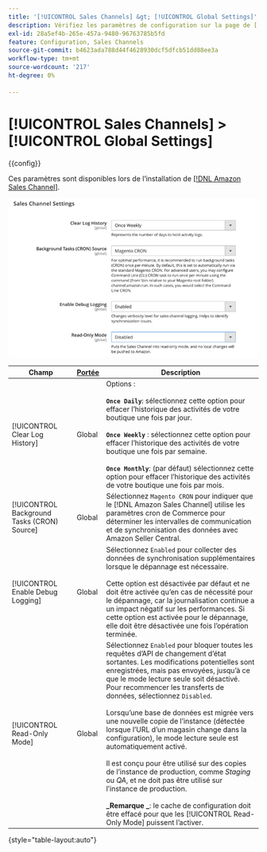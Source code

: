 ```yaml
---
title: '[!UICONTROL Sales Channels] &gt; [!UICONTROL Global Settings]'
description: Vérifiez les paramètres de configuration sur la page de [!UICONTROL Global Settings] d’[!UICONTROL Sales Channels] &gt; de l’administrateur Commerce.
exl-id: 28a5ef4b-265e-457a-9480-96763785b5fd
feature: Configuration, Sales Channels
source-git-commit: b4623ada788d44f4628930dcf5dfcb51dd88ee3a
workflow-type: tm+mt
source-wordcount: '217'
ht-degree: 0%

---
```


# [!UICONTROL Sales Channels] > [!UICONTROL Global Settings]

{{config}}

Ces paramètres sont disponibles lors de l’installation de [[!DNL Amazon Sales Channel]](https://experienceleague.adobe.com/docs/commerce-channels/amazon/getting-started/install.html?lang=fr).

![Paramètres Sales Channel](./assets/config-sales-channel-global-settings.png)<!-- zoom -->

| Champ | [Portée](../getting-started/websites-stores-views.md#scope-settings) | Description |
|-----|---------|------|
| [!UICONTROL Clear Log History] | Global | Options : <br/><br/>**`Once Daily`**: sélectionnez cette option pour effacer l’historique des activités de votre boutique une fois par jour.<br/><br/>**`Once Weekly`** : sélectionnez cette option pour effacer l’historique des activités de votre boutique une fois par semaine.<br/><br/>**`Once Monthly`**: (par défaut) sélectionnez cette option pour effacer l’historique des activités de votre boutique une fois par mois. |
| [!UICONTROL Background Tasks (CRON) Source] | Global | Sélectionnez `Magento CRON` pour indiquer que le [!DNL Amazon Sales Channel] utilise les paramètres cron de Commerce pour déterminer les intervalles de communication et de synchronisation des données avec Amazon Seller Central. |
| [!UICONTROL Enable Debug Logging] | Global | Sélectionnez `Enabled` pour collecter des données de synchronisation supplémentaires lorsque le dépannage est nécessaire.<br/><br/>Cette option est désactivée par défaut et ne doit être activée qu’en cas de nécessité pour le dépannage, car la journalisation continue a un impact négatif sur les performances. Si cette option est activée pour le dépannage, elle doit être désactivée une fois l’opération terminée. |
| [!UICONTROL Read-Only Mode] | Global | Sélectionnez `Enabled` pour bloquer toutes les requêtes d’API de changement d’état sortantes. Les modifications potentielles sont enregistrées, mais pas envoyées, jusqu’à ce que le mode lecture seule soit désactivé. Pour recommencer les transferts de données, sélectionnez `Disabled`.<br/><br/>Lorsqu’une base de données est migrée vers une nouvelle copie de l’instance (détectée lorsque l’URL d’un magasin change dans la configuration), le mode lecture seule est automatiquement activé.<br/><br/>Il est conçu pour être utilisé sur des copies de l’instance de production, comme _Staging_ ou _QA_, et ne doit pas être utilisé sur l’instance de production.<br/><br/>**_Remarque _**: le cache de configuration doit être effacé pour que les [!UICONTROL Read-Only Mode] puissent l’activer. |

{style="table-layout:auto"}

